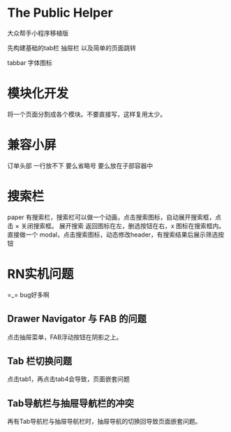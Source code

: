 # The Public Helper 
大众帮手小程序移植版

先构建基础的tab栏 抽屉栏 以及简单的页面跳转

tabbar 字体图标


# 模块化开发
将一个页面分割成各个模块。不要直接写，这样复用太少。

# 兼容小屏
订单头部 一行放不下 要么省略号 要么放在子部容器中


# 搜索栏
paper 有搜索栏，搜索栏可以做一个动画，点击搜索图标，自动展开搜索框，点击 × 关闭搜索框。
展开搜索 返回图标在左，删选按钮在右，x 图标在搜索框内。
直接做一个 modal，点击搜索图标，动态修改header，有搜索结果后展示筛选按钮


# RN实机问题
=_= bug好多啊  

## Drawer Navigator 与 FAB 的问题
点击抽屉菜单，FAB浮动按钮在阴影之上。

## Tab 栏切换问题
点击tab1，再点击tab4会导致，页面嵌套问题

## Tab导航栏与抽屉导航栏的冲突
再有Tab导航栏与抽屉导航栏时，抽屉导航的切换回导致页面嵌套问题。